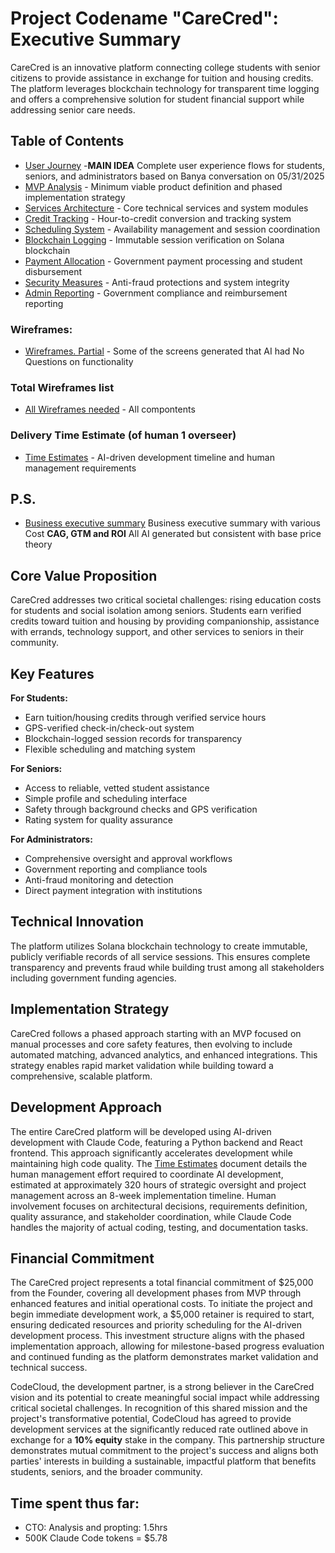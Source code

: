 # Project Codename "CareCred": Executive Summary

CareCred is an innovative platform connecting college students with senior citizens to provide assistance in exchange for tuition and housing credits. The platform leverages blockchain technology for transparent time logging and offers a comprehensive solution for student financial support while addressing senior care needs.

## Table of Contents

- [User Journey](UserJourney.md) -**MAIN IDEA** Complete user experience flows for students, seniors, and administrators based on Banya conversation on 05/31/2025
- [MVP Analysis](MVPAnaysis.md) - Minimum viable product definition and phased implementation strategy
- [Services Architecture](Services.md) - Core technical services and system modules
- [Credit Tracking](CreditTrackingSpecification.md) - Hour-to-credit conversion and tracking system
- [Scheduling System](SchedulingSystemSpecification.md) - Availability management and session coordination
- [Blockchain Logging](BlockchainTimeLoggingSpecification.md) - Immutable session verification on Solana blockchain
- [Payment Allocation](PaymentAllocationSpecification.md) - Government payment processing and student disbursement
- [Security Measures](PotentialCheatingMethodsMitigations.md) - Anti-fraud protections and system integrity
- [Admin Reporting](AdminReporting.md) - Government compliance and reimbursement reporting
### Wireframes:
- [Wireframes. Partial](Screens-VS-Services.md) - Some of the screens generated that AI had No Questions on functionality
### Total Wireframes list
- [All Wireframes needed](WireframesList.md) - All compontents
### Delivery Time Estimate (of human 1 overseer)
- [Time Estimates](TimeEstimate.md) - AI-driven development timeline and human management requirements

## P.S. 
- [Business executive summary](ExecutiveSummaryBusinessSide.md) Business executive summary with various Cost **CAG, GTM and ROI** All AI generated but consistent with base price theory

## Core Value Proposition

CareCred addresses two critical societal challenges: rising education costs for students and social isolation among seniors. Students earn verified credits toward tuition and housing by providing companionship, assistance with errands, technology support, and other services to seniors in their community.

## Key Features

**For Students:**
- Earn tuition/housing credits through verified service hours
- GPS-verified check-in/check-out system
- Blockchain-logged session records for transparency
- Flexible scheduling and matching system

**For Seniors:**
- Access to reliable, vetted student assistance
- Simple profile and scheduling interface
- Safety through background checks and GPS verification
- Rating system for quality assurance

**For Administrators:**
- Comprehensive oversight and approval workflows
- Government reporting and compliance tools
- Anti-fraud monitoring and detection
- Direct payment integration with institutions

## Technical Innovation

The platform utilizes Solana blockchain technology to create immutable, publicly verifiable records of all service sessions. This ensures complete transparency and prevents fraud while building trust among all stakeholders including government funding agencies.

## Implementation Strategy

CareCred follows a phased approach starting with an MVP focused on manual processes and core safety features, then evolving to include automated matching, advanced analytics, and enhanced integrations. This strategy enables rapid market validation while building toward a comprehensive, scalable platform.

## Development Approach

The entire CareCred platform will be developed using AI-driven development with Claude Code, featuring a Python backend and React frontend. This approach significantly accelerates development while maintaining high code quality. The [Time Estimates](TimeEstimate.md) document details the human management effort required to coordinate AI development, estimated at approximately 320 hours of strategic oversight and project management across an 8-week implementation timeline. Human involvement focuses on architectural decisions, requirements definition, quality assurance, and stakeholder coordination, while Claude Code handles the majority of actual coding, testing, and documentation tasks.

## Financial Commitment

The CareCred project represents a total financial commitment of $25,000 from the Founder, covering all development phases from MVP through enhanced features and initial operational costs. To initiate the project and begin immediate development work, a $5,000 retainer is required to start, ensuring dedicated resources and priority scheduling for the AI-driven development process. This investment structure aligns with the phased implementation approach, allowing for milestone-based progress evaluation and continued funding as the platform demonstrates market validation and technical success.

CodeCloud, the development partner, is a strong believer in the CareCred vision and its potential to create meaningful social impact while addressing critical societal challenges. In recognition of this shared mission and the project's transformative potential, CodeCloud has agreed to provide development services at the significantly reduced rate outlined above in exchange for a **10% equity** stake in the company. This partnership structure demonstrates mutual commitment to the project's success and aligns both parties' interests in building a sustainable, impactful platform that benefits students, seniors, and the broader community.

## Time spent thus far: 
- CTO: Analysis and propting: 1.5hrs
- 500K Claude Code tokens = $5.78